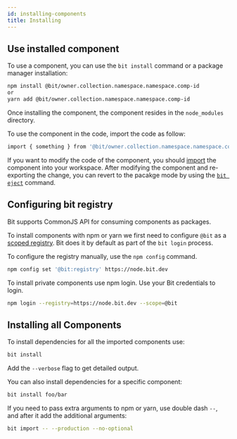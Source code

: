 ```yaml
---
id: installing-components
title: Installing
---
```


## Use installed component

To use a component, you can use the `bit install`  command or a package manager installation: 

```bash
npm install @bit/owner.collection.namespace.namespace.comp-id
or
yarn add @bit/owner.collection.namespace.namespace.comp-id
```

Once installing the component, the component resides in the  `node_modules` directory.  

To use the component in the code, import the code as follow:  

```bash
import { something } from '@bit/owner.collection.namespace.namespace.comp-id';
```

If you want to modify the code of the component, you should [import](/docs/modifying-sourced-components) the component into your workspace. After modifying the component and re-exporting the change, you can revert to the pacakge mode by using the [`bit eject`](/docs/apis/cli-all#eject) command.  

## Configuring bit registry

Bit supports CommonJS API for consuming components as packages.

To install components with npm or yarn we first need to configure `@bit` as a [scoped registry](https://docs.npmjs.com/misc/scope#associating-a-scope-with-a-registry). Bit does it by default as part of the `bit login` process.

To configure the registry manually, use the `npm config` command.

```bash
npm config set '@bit:registry' https://node.bit.dev
```

To install private components use npm login. Use your Bit credentials to login.

```bash
npm login --registry=https://node.bit.dev --scope=@bit
```

## Installing all Components

To install dependencies for all the imported components use:

```bash
bit install
```

Add the `--verbose` flag to get detailed output.  

You can also install dependencies for a specific component:

```bash
bit install foo/bar
```

If you need to pass extra arguments to npm or yarn, use double dash `--`, and after it add the additional arguments:  

```bash
bit import -- --production --no-optional
```
